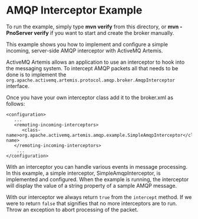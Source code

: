 # AMQP Interceptor Example

To run the example, simply type **mvn verify** from this directory, or **mvn -PnoServer verify** if you want to start and create the broker manually.

This example shows you how to implement and configure a simple incoming, server-side AMQP interceptor with ActiveMQ Artemis.

ActiveMQ Artemis allows an application to use an interceptor to hook into the messaging system. To intercept AMQP packets all that needs to be done is to implement the `org.apache.activemq.artemis.protocol.amqp.broker.AmqpInterceptor` interface.

Once you have your own interceptor class add it to the broker.xml as follows:

    <configuration>
       ...
       <remoting-incoming-interceptors>
          <class-name>org.apache.activemq.artemis.amqp.example.SimpleAmqpInterceptor</class-name>
       </remoting-incoming-interceptors>
        ...
    </configuration>

With an interceptor you can handle various events in message processing. In this example, a simple interceptor, SimpleAmqpInterceptor, is implemented and configured. When the example is running, the interceptor will display the value of a string property of a sample AMQP message.

With our interceptor we always return `true` from the `intercept` method. If we were to return `false` that signifies that no more interceptors are to run. Throw an exception to abort processing of the packet.